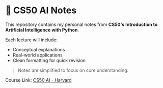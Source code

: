 # 🧠 CS50 AI Notes

This repository contains my personal notes from **CS50's Introduction to Artificial Intelligence with Python**.

Each lecture will include:
- Conceptual explanations
- Real-world applications
- Clean formatting for quick revision

> Notes are simplified to focus on core understanding.

Course Link: [CS50 AI - Harvard](https://cs50.harvard.edu/ai/2020/)